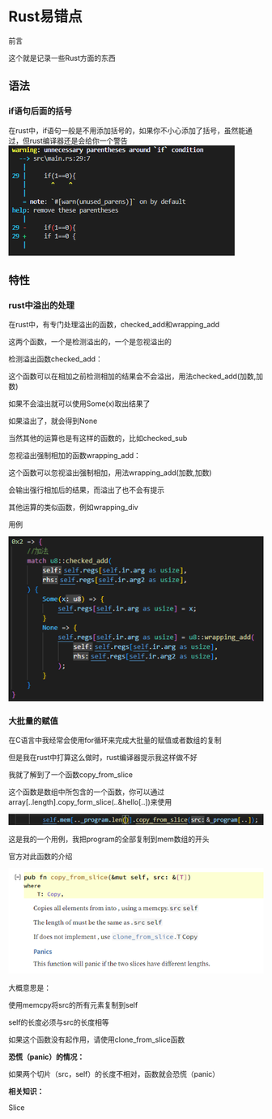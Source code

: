 ﻿# **Rust易错点**
前言

这个就是记录一些Rust方面的东西

## **语法**
### **if语句后面的括号**
在rust中，if语句一般是不用添加括号的，如果你不小心添加了括号，虽然能通过，但rust编译器还是会给你一个警告
![](../img/rust%E6%98%93%E9%94%99%E7%82%B91.bmp)

## **特性**
### **rust中溢出的处理**
在rust中，有专门处理溢出的函数，checked\_add和wrapping\_add

这两个函数，一个是检测溢出的，一个是忽视溢出的

检测溢出函数checked\_add：

这个函数可以在相加之前检测相加的结果会不会溢出，用法checked\_add(加数,加数)

如果不会溢出就可以使用Some(x)取出结果了

如果溢出了，就会得到None

当然其他的运算也是有这样的函数的，比如checked\_sub

忽视溢出强制相加的函数wrapping\_add：

这个函数可以忽视溢出强制相加，用法wrapping\_add(加数,加数)

会输出强行相加后的结果，而溢出了也不会有提示

其他运算的类似函数，例如wrapping\_div

用例

![](../img/rust%E6%98%93%E9%94%99%E7%82%B92.bmp)

### **大批量的赋值**
在C语言中我经常会使用for循环来完成大批量的赋值或者数组的复制

但是我在rust中打算这么做时，rust编译器提示我这样做不好

我就了解到了一个函数copy\_from\_slice

这个函数是数组中所包含的一个函数，你可以通过array[..length].copy\_form\_slice(..&hello[..])来使用

![](../img/rust%E6%98%93%E9%94%99%E7%82%B93.bmp)

这是我的一个用例，我把program的全部复制到mem数组的开头

官方对此函数的介绍

![](../img/rust%E6%98%93%E9%94%99%E7%82%B94.bmp)

大概意思是：

使用memcpy将src的所有元素复制到self

self的长度必须与src的长度相等

如果这个函数没有起作用，请使用clone\_from\_slice函数

**恐慌（panic）的情况：**

如果两个切片（src，self）的长度不相对，函数就会恐慌（panic）

**相关知识：**

Slice

